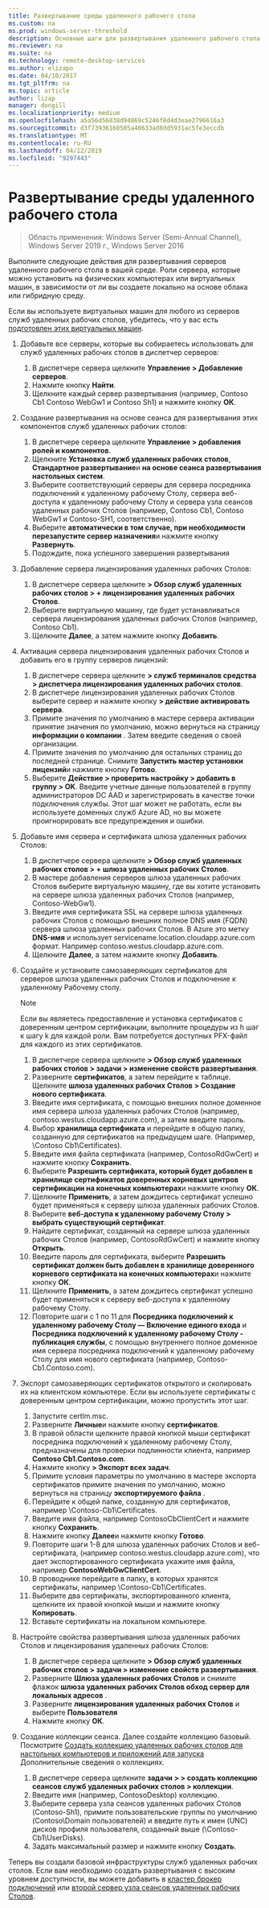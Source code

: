 ```yaml
---
title: Развертывание среды удаленного рабочего стола
ms.custom: na
ms.prod: windows-server-threshold
description: Основные шаги для развертывания удаленного рабочего стола.
ms.reviewer: na
ms.suite: na
ms.technology: remote-desktop-services
ms.author: elizapo
ms.date: 04/10/2017
ms.tgt_pltfrm: na
ms.topic: article
author: lizap
manager: dongill
ms.localizationpriority: medium
ms.openlocfilehash: a5a56d56038d94869c5246f8d4d3eae2796616a3
ms.sourcegitcommit: d3f73936160505a40633ad8dd5931ac5fe3eccdb
ms.translationtype: MT
ms.contentlocale: ru-RU
ms.lasthandoff: 04/12/2019
ms.locfileid: "9297443"
---
```

# Развертывание среды удаленного рабочего стола

>Область применения: Windows Server (Semi-Annual Channel), Windows Server 2019 г., Windows Server 2016

Выполните следующие действия для развертывания серверов удаленного рабочего стола в вашей среде. Роли сервера, которые можно установить на физических компьютерах или виртуальных машин, в зависимости от ли вы создаете локально на основе облака или гибридную среду. 

Если вы используете виртуальных машин для любого из серверов служб удаленных рабочих столов, убедитесь, что у вас есть [подготовлен этих виртуальных машин](rds-prepare-vms.md).
  
  
1.  Добавьте все серверы, которые вы собираетесь использовать для служб удаленных рабочих столов в диспетчер серверов:  
    1.  В диспетчере сервера щелкните **Управление > Добавление серверов**.  
    2.  Нажмите кнопку **Найти**.  
    3.  Щелкните каждый сервер развертывания (например, Contoso Cb1 Contoso WebGw1 и Contoso Sh1) и нажмите кнопку **ОК**.  
2.  Создание развертывания на основе сеанса для развертывания этих компонентов служб удаленных рабочих столов:  
    1.  В диспетчере сервера щелкните **Управление > добавления ролей и компонентов**.  
    2.  Щелкните **Установка служб удаленных рабочих столов**, **Стандартное развертывание**и **на основе сеанса развертывания настольных систем**.  
    3.  Выберите соответствующий серверы для сервера посредника подключений к удаленному рабочему Столу, сервера веб-доступа к удаленному рабочему Столу и сервера узла сеансов удаленных рабочих Столов (например, Contoso Cb1, Contoso WebGw1 и Contoso-SH1, соответственно).  
    4.  Выберите **автоматически в том случае, при необходимости перезапустите сервер назначения**и нажмите кнопку **Развернуть**.  
    5.  Подождите, пока успешного завершения развертывания  
3.  Добавление сервера лицензирования удаленных рабочих Столов:  
    1.  В диспетчере сервера щелкните **> Обзор служб удаленных рабочих столов > + лицензирования удаленных рабочих Столов**.  
    2.  Выберите виртуальную машину, где будет устанавливаться сервера лицензирования удаленных рабочих Столов (например, Contoso Cb1).  
    3.  Щелкните **Далее**, а затем нажмите кнопку **Добавить**.  
4.  Активация сервера лицензирования удаленных рабочих Столов и добавить его в группу серверов лицензий:  
    1.  В диспетчере сервера щелкните **> служб терминалов средства > диспетчера лицензирования удаленных рабочих столов**.  
    2.  В диспетчере лицензирования удаленных рабочих Столов выберите сервер и нажмите кнопку **> действие активировать сервера**.  
    3.  Примите значения по умолчанию в мастере сервера активации принятие значения по умолчанию, можно вернуться на страницу **информации о компании** . Затем введите сведения о своей организации.  
    4.  Примите значения по умолчанию для остальных страниц до последней странице. Снимите **Запустить мастер установки лицензий**и нажмите кнопку **Готово**.  
    5.  Выберите **Действие > проверить настройку > добавить в группу > OK**. Введите учетные данные пользователей в группу администраторов DC AAD и зарегистрировать в качестве точки подключения службы. Этот шаг может не работать, если вы используете доменных служб Azure AD, но вы можете проигнорировать все предупреждения и ошибки.  
5.  Добавьте имя сервера и сертификата шлюза удаленных рабочих Столов:  
    1.  В диспетчере сервера щелкните **> Обзор служб удаленных рабочих столов > + шлюза удаленных рабочих Столов**.  
    2.  В мастере добавления серверов шлюза удаленных рабочих Столов выберите виртуальную машину, где вы хотите установить на сервере шлюза удаленных рабочих Столов (например, Contoso-WebGw1).  
    3.  Введите имя сертификата SSL на сервере шлюза удаленных рабочих Столов с помощью внешних полное DNS имя (FQDN) сервера шлюза удаленных рабочих Столов. В Azure это метку **DNS-имя** и использует servicename.location.cloudapp.azure.com формат. Например contoso.westus.cloudapp.azure.com.  
    4.  Щелкните **Далее**, а затем нажмите кнопку **Добавить**.
6.  Создайте и установите самозаверяющих сертификатов для серверов шлюза удаленных рабочих Столов и подключение к удаленному Рабочему столу.

       > [!NOTE]
       > Если вы являетесь предоставление и установка сертификатов с доверенным центром сертификации, выполните процедуры из h шаг к шагу k для каждой роли. Вам потребуется доступных PFX-файл для каждого из этих сертификатов.
       
    1.  В диспетчере сервера щелкните **> Обзор служб удаленных рабочих столов > задачи > изменение свойств развертывания**.  
    2.  Разверните **сертификатов**, а затем перейдите к таблице. Щелкните **шлюза удаленных рабочих Столов > Создание нового сертификата**.  
    3.  Введите имя сертификата, с помощью внешних полное доменное имя сервера шлюза удаленных рабочих Столов (например, contoso.westus.cloudapp.azure.com), а затем введите пароль.  
    4.  Выбор **хранилища сертификата** и перейдите в общую папку, созданную для сертификатов на предыдущем шаге. (Например, \Contoso Cb1\Certificates).  
    5.  Введите имя файла сертификата (например, ContosoRdGwCert) и нажмите кнопку **Сохранить**.  
    6.  Выберите **Разрешить сертификата, который будет добавлен в хранилище сертификатов доверенных корневых центров сертификации на конечных компьютерах**и нажмите кнопку **ОК**.  
    7.  Щелкните **Применить**, а затем дождитесь сертификат успешно будет применяться к серверу шлюза удаленных рабочих Столов.  
    8.  Выберите **веб-доступа к удаленному рабочему Столу > выбрать существующий сертификат**.  
    9.  Найдите сертификат, созданный на сервере шлюза удаленных рабочих Столов (например, ContosoRdGwCert) и нажмите кнопку **Открыть**.  
    10. Введите пароль для сертификата, выберите **Разрешить сертификат должен быть добавлен в хранилище доверенного корневого сертификата на конечных компьютерах**и нажмите кнопку **ОК**.  
    11. Щелкните **Применить**, а затем дождитесь сертификат успешно будет применяться к серверу веб-доступа к удаленному рабочему Столу.  
    12. Повторите шаги с 1 по 11 для **Посредника подключений к удаленному рабочему Столу — Включение единого входа** и **Посредника подключений к удаленному рабочему Столу - публикация службы**, с помощью внутреннего полное доменное имя сервера посредника подключений к удаленному рабочему Столу для имя нового сертификата (например, Contoso-Cb1.Contoso.com).  
7.  Экспорт самозаверяющих сертификатов открытого и скопировать их на клиентском компьютере. Если вы используете сертификаты с доверенным центром сертификации, можно пропустить этот шаг.  
    1.  Запустите certlm.msc.  
    2.  Разверните **Личные**и нажмите кнопку **сертификатов**.  
    3.  В правой области щелкните правой кнопкой мыши сертификат посредника подключений к удаленному рабочему Столу, предназначены для проверки подлинности клиента, например **Contoso Cb1.Contoso.com**.  
    4.  Нажмите кнопку **> Экспорт всех задач**.  
    5.  Примите условия параметры по умолчанию в мастере экспорта сертификатов примите значения по умолчанию, можно вернуться на страницу **экспортируемого файла** .  
    6.  Перейдите к общей папке, созданную для сертификатов, например \Contoso-Cb1\Certificates.  
    7.  Введите имя файла, например ContosoCbClientCert и нажмите кнопку **Сохранить**.  
    8.  Нажмите кнопку **Далее**и нажмите кнопку **Готово**.  
    9.  Повторите шаги 1-8 для шлюза удаленных рабочих Столов и веб-сертификата, (например contoso.westus.cloudapp.azure.com), что дает экспортированного сертификата укажите имя файла, например **ContosoWebGwClientCert**.  
    10. В проводнике перейдите в папку, в которых хранятся сертификаты, например \Contoso-Cb1\Certificates.  
    11. Выберите два сертификаты, экспортированного клиента, щелкните их правой кнопкой мыши и нажмите кнопку **Копировать**.  
    12. Вставьте сертификаты на локальном компьютере.  
8.  Настройте свойства развертывания шлюза удаленных рабочих Столов и лицензирования удаленных рабочих Столов:  
    1.  В диспетчере сервера щелкните **> Обзор служб удаленных рабочих столов > задачи > изменение свойств развертывания**.  
    2.  Разверните **Шлюза удаленных рабочих Столов** и снимите флажок **шлюза удаленных рабочих Столов обход сервер для локальных адресов** .  
    3.  Разверните **лицензирования удаленных рабочих Столов** и выберите **Пользователя**  
    4.  Нажмите кнопку **ОК**.  
10. Создание коллекции сеанса. Далее создайте коллекцию базовый. Посмотрите [Создать коллекцию удаленных рабочих столов для настольных компьютеров и приложений для запуска](rds-create-collection.md) Дополнительные сведения о коллекциях.
 
    1.  В диспетчере сервера щелкните **задачи > > создать коллекцию сеансов служб удаленных рабочих столов > коллекции**.  
    2.  Введите имя (например, ContosoDesktop) коллекцию.  
    3.  Выберите сервера узла сеансов удаленных рабочих Столов (Contoso-Sh1), примите пользовательские группы по умолчанию (Contoso\Domain пользователей) и введите путь к имен (UNC) дисков профиля пользователя, созданный выше (\Contoso-Cb1\UserDisks).  
    4.  Задать максимальный размер и нажмите кнопку **Создать**.  
  

Теперь вы создали базовой инфраструктуры служб удаленных рабочих столов. Если вам необходимо создать развертывания с высоким уровнем доступности, вы можете добавить в [кластер брокер подключений](rds-connection-broker-cluster.md) или [второй сервер узла сеансов удаленных рабочих Столов](rds-scale-rdsh-farm.md).

